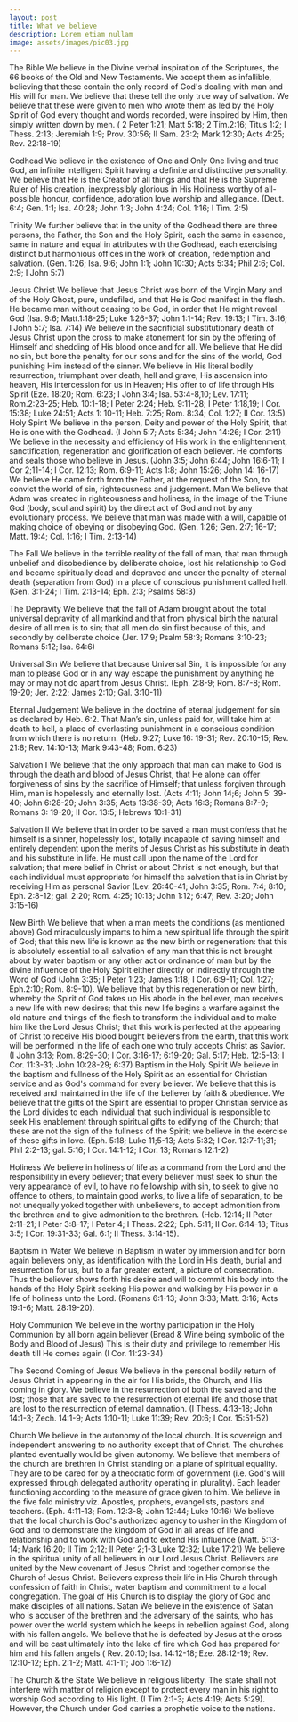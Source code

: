 ```yaml
---
layout: post
title: What we believe
description: Lorem etiam nullam
image: assets/images/pic03.jpg
---
```


The Bible
We believe in the Divine verbal inspiration of the Scriptures, the 66 books of the Old and New Testaments. We accept them as infallible, believing that these contain the only record of God's dealing with man and His will for man. We believe that these tell the only true way of salvation. We believe that these were given to men who wrote them as led by the Holy Spirit of God every thought and words recorded, were inspired by Him, then simply written down by men. ( 2 Peter 1:21; Matt 5:18; 2 Tim.2:16; Titus 1:2; I Thess. 2:13; Jeremiah 1:9; Prov. 30:56; II Sam. 23:2; Mark 12:30; Acts 4:25; Rev. 22:18-19)

Godhead
We believe in the existence of One and Only One living and true God, an infinite intelligent Spirit having a definite and distinctive personality. We believe that He is the Creator of all things and that He is the Supreme Ruler of His creation, inexpressibly glorious in His Holiness worthy of all-possible honour, confidence, adoration love worship and allegiance. (Deut. 6:4; Gen. 1:1; Isa. 40:28; John 1:3; John 4:24; Col. 1:16; I Tim. 2:5)

Trinity
We further believe that in the unity of the Godhead there are three persons, the Father, the Son and the Holy Spirit, each the same in essence, same in nature and equal in attributes with the Godhead, each exercising distinct but harmonious offices in the work of creation, redemption and salvation. (Gen. 1:26; Isa. 9:6; John 1:1; John 10:30; Acts 5:34; Phil 2:6; Col. 2:9; I John 5:7)

Jesus Christ
We believe that Jesus Christ was born of the Virgin Mary and of the Holy Ghost, pure, undefiled, and that He is God manifest in the flesh. He became man without ceasing to be God, in order that He might reveal God (Isa. 9:6; Matt.1:18-25; Luke 1:26-37; John 1:1-14; Rev. 19:13; I Tim. 3:16; I John 5:7; Isa. 7:14)
We believe in the sacrificial substitutionary death of Jesus Christ upon the cross to make atonement for sin by the offering of Himself and shedding of His blood once and for all. We believe that He did no sin, but bore the penalty for our sons and for the sins of the world, God punishing Him instead of the sinner. We believe in His literal bodily resurrection, triumphant over death, hell and grave; His ascension into heaven, His intercession for us in Heaven; His offer to of life through His Spirit (Eze. 18:20; Rom. 6:23; I John 3:4; Isa. 53:4-8,10; Lev. 17:11; Rom.2:23-25; Heb. 10:1-18; I Peter 2:24; Heb. 9:11-28; I Peter 1:18,19; I Cor. 15:38; Luke 24:51; Acts 1: 10-11; Heb. 7:25; Rom. 8:34; Col. 1:27; II Cor. 13:5)
Holy Spirit
We believe in the person, Deity and power of the Holy Spirit, that He is one with the Godhead. (I John 5:7; Acts 5:34; John 14:26; I Cor. 2:11)
We believe in the necessity and efficiency of His work in the enlightenment, sanctification, regeneration and glorification of each believer. He comforts and seals those who believe in Jesus. (John 3:5; John 6:44; John 16:6-11; I Cor 2;11-14; I Cor. 12:13; Rom. 6:9-11; Acts 1:8; John 15:26; John 14: 16-17)
We believe He came forth from the Father, at the request of the Son, to convict the world of sin, righteousness and judgement.
Man
We believe that Adam was created in righteousness and holiness, in the image of the Triune God (body, soul and spirit) by the direct act of God and not by any evolutionary process. We believe that man was made with a will, capable of making choice of obeying or disobeying God. (Gen. 1:26; Gen. 2:7; 16-17; Matt. 19:4; Col. 1:16; I Tim. 2:13-14)

The Fall
We believe in the terrible reality of the fall of man, that man through unbelief and disobedience by deliberate choice, lost his relationship to God and became spiritually dead and depraved and under the penalty of eternal death (separation from God) in a place of conscious punishment called hell. (Gen. 3:1-24; I Tim. 2:13-14; Eph. 2:3; Psalms 58:3)

The Depravity
We believe that the fall of Adam brought about the total universal depravity of all mankind and that from physical birth the natural desire of all men is to sin; that all men do sin first because of this, and secondly by deliberate choice (Jer. 17:9; Psalm 58:3; Romans 3:10-23; Romans 5:12; Isa. 64:6)

Universal Sin
We believe that because Universal Sin, it is impossible for any man to please God or in any way escape the punishment by anything he may or may not do apart from Jesus Christ. (Eph. 2:8-9; Rom. 8:7-8; Rom. 19-20; Jer. 2:22; James 2:10; Gal. 3:10-11)

Eternal Judgement
We believe in the doctrine of eternal judgement for sin as declared by Heb. 6:2. That Man’s sin, unless paid for, will take him at death to hell, a place of everlasting punishment in a conscious condition from which there is no return. (Heb. 9:27; Luke 16: 19-31; Rev. 20:10-15; Rev. 21:8; Rev. 14:10-13; Mark 9:43-48; Rom. 6:23)

Salvation I
We believe that the only approach that man can make to God is through the death and blood of Jesus Christ, that He alone can offer forgiveness of sins by the sacrifice of Himself; that unless forgiven through Him, man is hopelessly and eternally lost. (Acts 4:11; John 14;6; John 5: 39-40; John 6:28-29; John 3:35; Acts 13:38-39; Acts 16:3; Romans 8:7-9; Romans 3: 19-20; II Cor. 13:5; Hebrews 10:1-31)

Salvation II
We believe that in order to be saved a man must confess that he himself is a sinner, hopelessly lost, totally incapable of saving himself and entirely dependent upon the merits of Jesus Christ as his substitute in death and his substitute in life. He must call upon the name of the Lord for salvation; that mere belief in Christ or about Christ is not enough, but that each individual must appropriate for himself the salvation that is in Christ by receiving Him as personal Savior (Lev. 26:40-41; John 3:35; Rom. 7:4; 8:10; Eph. 2:8-12; gal. 2:20; Rom. 4:25; 10:13; John 1:12; 6:47; Rev. 3:20; John 3:15-16)

New Birth
We believe that when a man meets the conditions (as mentioned above) God miraculously imparts to him a new spiritual life through the spirit of God; that this new life is known as the new birth or regeneration: that this is absolutely essential to all salvation of any man that this is not brought about by water baptism or any other act or ordinance of man but by the divine influence of the Holy Spirit either directly or indirectly through the Word of God (John 3:35; I Peter 1:23; James 1:18; I Cor. 6:9-11; Col. 1:27; Eph.2:10; Rom. 8:9-10).
We believe that by this regeneration or new birth, whereby the Spirit of God takes up His abode in the believer, man receives a new life with new desires; that this new life begins a warfare against the old nature and things of the flesh to transform the individual and to make him like the Lord Jesus Christ; that this work is perfected at the appearing of Christ to receive His blood bought believers from the earth, that this work will be performed in the life of each one who truly accepts Christ as Savior. (I John 3:13; Rom. 8:29-30; I Cor. 3:16-17; 6:19-20; Gal. 5:17; Heb. 12:5-13; I Cor. 11:3-31; John 10:28-29; 6:37)
Baptism in the Holy Spirit
We believe in the baptism and fullness of the Holy Spirit as an essential for Christian service and as God's command for every believer. We believe that this is received and maintained in the life of the believer by faith & obedience. We believe that the gifts of the Spirit are essential to proper Christian service as the Lord divides to each individual that such individual is responsible to seek His enablement through spiritual gifts to edifying of the Church; that these are not the sign of the fullness of the Spirit; we believe in the exercise of these gifts in love. (Eph. 5:18; Luke 11;5-13; Acts 5:32; I Cor. 12:7-11;31; Phil 2:2-13; gal. 5:16; I Cor. 14:1-12; I Cor. 13; Romans 12:1-2)

Holiness
We believe in holiness of life as a command from the Lord and the responsibility in every believer; that every believer must seek to shun the very appearance of evil, to have no fellowship with sin, to seek to give no offence to others, to maintain good works, to live a life of separation, to be not unequally yoked together with unbelievers, to accept admonition from the brethren and to give admonition to the brethren. (Heb. 12:14; II Peter 2:11-21; I Peter 3:8-17; I Peter 4; I Thess. 2:22; Eph. 5:11; II Cor. 6:14-18; Titus 3:5; I Cor. 19:31-33; Gal. 6:1; II Thess. 3:14-15).

Baptism in Water
We believe in Baptism in water by immersion and for born again believers only, as identification with the Lord in His death, burial and resurrection for us, but to a far greater extent, a picture of consecration. Thus the believer shows forth his desire and will to commit his body into the hands of the Holy Spirit seeking His power and walking by His power in a life of holiness unto the Lord. (Romans 6:1-13; John 3:33; Matt. 3:16; Acts 19:1-6; Matt. 28:19-20).

Holy Communion
We believe in the worthy participation in the Holy Communion by all born again believer (Bread & Wine being symbolic of the Body and Blood of Jesus) This is their duty and privilege to remember His death till He comes again (I Cor. 11:23-34)

The Second Coming of Jesus
We believe in the personal bodily return of Jesus Christ in appearing in the air for His bride, the Church, and His coming in glory. We believe in the resurrection of both the saved and the lost; those that are saved to the resurrection of eternal life and those that are lost to the resurrection of eternal damnation. (I Thess. 4:13-18; John 14:1-3; Zech. 14:1-9; Acts 1:10-11; Luke 11:39; Rev. 20:6; I Cor. 15:51-52)

Church
We believe in the autonomy of the local church. It is sovereign and independent answering to no authority except that of Christ. The churches planted eventually would be given autonomy.
We believe that members of the church are brethren in Christ standing on a plane of spiritual equality. They are to be cared for by a theocratic form of government (i.e. God's will expressed through delegated authority operating in plurality). Each leader functioning according to the measure of grace given to him. We believe in the five fold ministry viz. Apostles, prophets, evangelists, pastors and teachers. (Eph. 4:11-13; Rom. 12:3-8; John 12:44; Luke 10:16)
We believe that the local church is God's authorized agency to usher in the Kingdom of God and to demonstrate the kingdom of God in all areas of life and relationship and to work with God and to extend His influence (Matt. 5:13-14; Mark 16:20; II Tim 2;12; II Peter 2;1-3 Luke 12:32; Luke 17:21)
We believe in the spiritual unity of all believers in our Lord Jesus Christ. Believers are united by the New covenant of Jesus Christ and together comprise the Church of Jesus Christ. Believers express their life in His Church through confession of faith in Christ, water baptism and commitment to a local congregation. The goal of His Church is to display the glory of God and make disciples of all nations.
Satan
We believe in the existence of Satan who is accuser of the brethren and the adversary of the saints, who has power over the world system which he keeps in rebellion against God, along with his fallen angels. We believe that he is defeated by Jesus at the cross and will be cast ultimately into the lake of fire which God has prepared for him and his fallen angels ( Rev. 20:10; Isa. 14:12-18; Eze. 28:12-19; Rev. 12:10-12; Eph. 2:1-2; Matt. 4:1-11; Job 1:6-12)

The Church & the State
We believe in religious liberty. The state shall not interfere with matter of religion except to protect every man in his right to worship God according to His light. (I Tim 2:1-3; Acts 4:19; Acts 5:29). However, the Church under God carries a prophetic voice to the nations.
